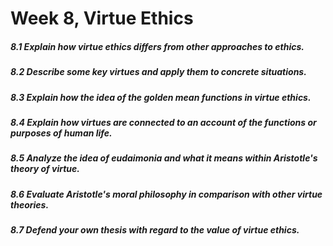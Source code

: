 # Week 8, Virtue Ethics

##### 8.1 Explain how virtue ethics differs from other approaches to ethics.

##### 8.2 Describe some key virtues and apply them to concrete situations.

##### 8.3 Explain how the idea of the golden mean functions in virtue ethics.

##### 8.4 Explain how virtues are connected to an account of the functions or purposes of human life.

##### 8.5 Analyze the idea of eudaimonia and what it means within Aristotle's theory of virtue.

##### 8.6 Evaluate Aristotle's moral philosophy in comparison with other virtue theories.

##### 8.7 Defend your own thesis with regard to the value of virtue ethics.
